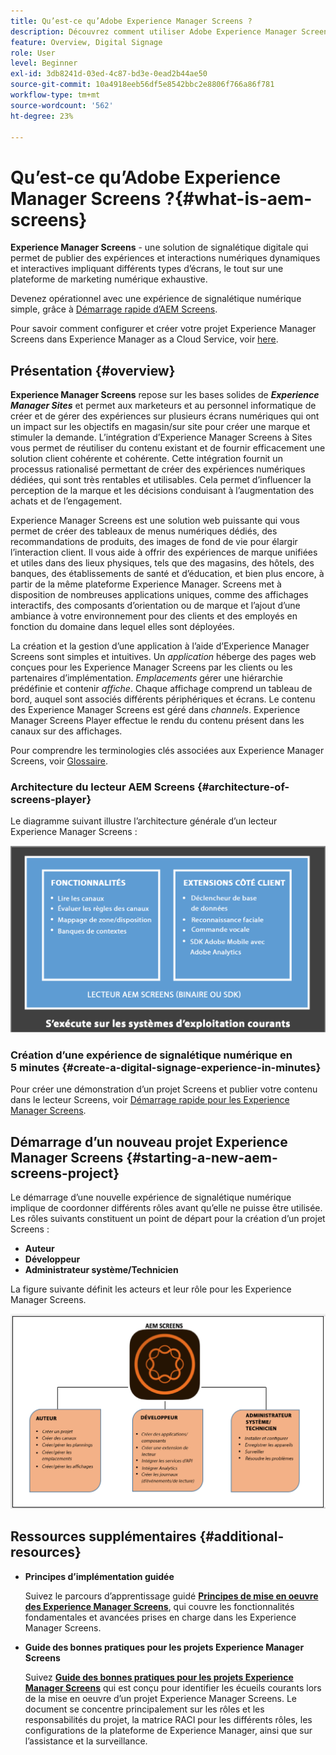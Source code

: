 ```yaml
---
title: Qu’est-ce qu’Adobe Experience Manager Screens ?
description: Découvrez comment utiliser Adobe Experience Manager Screens, une solution de signalétique digitale, qui vous permet de publier des expériences numériques dynamiques et interactives, ainsi que des interactions qui impliquent différents types d’écrans, le tout sur une plateforme de marketing numérique exhaustive.
feature: Overview, Digital Signage
role: User
level: Beginner
exl-id: 3db8241d-03ed-4c87-bd3e-0ead2b44ae50
source-git-commit: 10a4918eeb56df5e8542bbc2e8806f766a86f781
workflow-type: tm+mt
source-wordcount: '562'
ht-degree: 23%

---
```


# Qu’est-ce qu’Adobe Experience Manager Screens ?{#what-is-aem-screens}

**Experience Manager Screens** - une solution de signalétique digitale qui permet de publier des expériences et interactions numériques dynamiques et interactives impliquant différents types d’écrans, le tout sur une plateforme de marketing numérique exhaustive.

Devenez opérationnel avec une expérience de signalétique numérique simple, grâce à [Démarrage rapide d’AEM Screens](kickstart-for-aem-screens.md).

Pour savoir comment configurer et créer votre projet Experience Manager Screens dans Experience Manager as a Cloud Service, voir [here](https://experienceleague.adobe.com/docs/experience-manager-cloud-service/content/screens-as-cloud-service/home.html).

## Présentation {#overview}

**Experience Manager Screens** repose sur les bases solides de ***Experience Manager Sites*** et permet aux marketeurs et au personnel informatique de créer et de gérer des expériences sur plusieurs écrans numériques qui ont un impact sur les objectifs en magasin/sur site pour créer une marque et stimuler la demande. L’intégration d’Experience Manager Screens à Sites vous permet de réutiliser du contenu existant et de fournir efficacement une solution client cohérente et cohérente. Cette intégration fournit un processus rationalisé permettant de créer des expériences numériques dédiées, qui sont très rentables et utilisables. Cela permet d’influencer la perception de la marque et les décisions conduisant à l’augmentation des achats et de l’engagement.

Experience Manager Screens est une solution web puissante qui vous permet de créer des tableaux de menus numériques dédiés, des recommandations de produits, des images de fond de vie pour élargir l’interaction client. Il vous aide à offrir des expériences de marque unifiées et utiles dans des lieux physiques, tels que des magasins, des hôtels, des banques, des établissements de santé et d’éducation, et bien plus encore, à partir de la même plateforme Experience Manager. Screens met à disposition de nombreuses applications uniques, comme des affichages interactifs, des composants d’orientation ou de marque et l’ajout d’une ambiance à votre environnement pour des clients et des employés en fonction du domaine dans lequel elles sont déployées.

La création et la gestion d’une application à l’aide d’Experience Manager Screens sont simples et intuitives. Un *application* héberge des pages web conçues pour les Experience Manager Screens par les clients ou les partenaires d’implémentation. *Emplacements* gérer une hiérarchie prédéfinie et contenir *affiche*. Chaque affichage comprend un tableau de bord, auquel sont associés différents périphériques et écrans. Le contenu des Experience Manager Screens est géré dans *channels*. Experience Manager Screens Player effectue le rendu du contenu présent dans les canaux sur des affichages.

Pour comprendre les terminologies clés associées aux Experience Manager Screens, voir [Glossaire](screens-glossary.md).

### Architecture du lecteur AEM Screens {#architecture-of-screens-player}

Le diagramme suivant illustre l’architecture générale d’un lecteur Experience Manager Screens :

![chlimage_1-29](assets/chlimage_1-29.png)

### Création d’une expérience de signalétique numérique en 5 minutes {#create-a-digital-signage-experience-in-minutes}

Pour créer une démonstration d’un projet Screens et publier votre contenu dans le lecteur Screens, voir [Démarrage rapide pour les Experience Manager Screens](kickstart-for-aem-screens.md).

## Démarrage d’un nouveau projet Experience Manager Screens {#starting-a-new-aem-screens-project}

Le démarrage d’une nouvelle expérience de signalétique numérique implique de coordonner différents rôles avant qu’elle ne puisse être utilisée. Les rôles suivants constituent un point de départ pour la création d’un projet Screens :

* **Auteur**
* **Développeur**
* **Administrateur système/Technicien**

La figure suivante définit les acteurs et leur rôle pour les Experience Manager Screens.

![chlimage_1-30](assets/chlimage_1-30.png)


## Ressources supplémentaires {#additional-resources}

* **Principes d’implémentation guidée**

   Suivez le parcours d’apprentissage guidé **[Principes de mise en oeuvre des Experience Manager Screens](https://experienceleague.adobe.com/?launch=AEM-7a)**, qui couvre les fonctionnalités fondamentales et avancées prises en charge dans les Experience Manager Screens.

* **Guide des bonnes pratiques pour les projets Experience Manager Screens**

   Suivez **[Guide des bonnes pratiques pour les projets Experience Manager Screens](/help/using/about-guide.md)** qui est conçu pour identifier les écueils courants lors de la mise en oeuvre d’un projet Experience Manager Screens. Le document se concentre principalement sur les rôles et les responsabilités du projet, la matrice RACI pour les différents rôles, les configurations de la plateforme de Experience Manager, ainsi que sur l’assistance et la surveillance.

<!-- DEAD LINK * **New Adobe Customer Support Experience**

   Follow **[Customer One for Enterprise Help](https://docs.adobe.com/content/help/en/customer-one/using/home.htmlhome.html#)** to learn more about Admin Console Support tickets. -->
